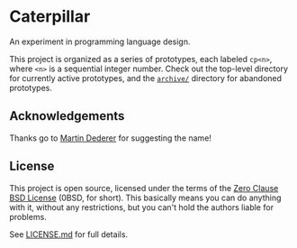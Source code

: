 # Caterpillar

An experiment in programming language design.

This project is organized as a series of prototypes, each labeled `cp<n>`, where `<n>` is a sequential integer number. Check out the top-level directory for currently active prototypes, and the [`archive/`](archive/) directory for abandoned prototypes.


## Acknowledgements

Thanks go to [Martin Dederer](https://github.com/martindederer) for suggesting the name!


## License

This project is open source, licensed under the terms of the [Zero Clause BSD License] (0BSD, for short). This basically means you can do anything with it, without any restrictions, but you can't hold the authors liable for problems.

See [LICENSE.md] for full details.

[Zero Clause BSD License]: https://opensource.org/licenses/0BSD
[LICENSE.md]: LICENSE.md
